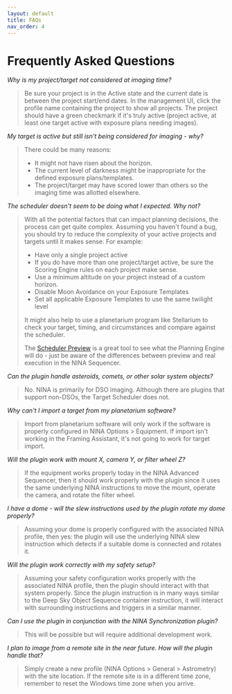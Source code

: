 ```yaml
---
layout: default
title: FAQs
nav_order: 4
---
```


# Frequently Asked Questions

_Why is my project/target not considered at imaging time?_

> Be sure your project is in the Active state and the current date is between the project start/end dates.  In the management UI, click the profile name containing the project to show all projects.  The project should have a green checkmark if it's truly active (project active, at least one target active with exposure plans needing images).

_My target is active but still isn't being considered for imaging - why?_

> There could be many reasons:
> - It might not have risen about the horizon.
> - The current level of darkness might be inappropriate for the defined exposure plans/templates.
> - The project/target may have scored lower than others so the imaging time was allotted elsewhere.

_The scheduler doesn't seem to be doing what I expected.  Why not?_

> With all the potential factors that can impact planning decisions, the process can get quite complex.  Assuming you haven't found a bug, you should try to reduce the complexity of your active projects and targets until it makes sense.  For example:
> * Have only a single project active
> * If you do have more than one project/target active, be sure the Scoring Engine rules on each project make sense.
> * Use a minimum altitude on your project instead of a custom horizon.
> * Disable Moon Avoidance on your Exposure Templates
> * Set all applicable Exposure Templates to use the same twilight level
> 
> It might also help to use a planetarium program like Stellarium to check your target, timing, and circumstances and compare against the scheduler.
> 
> The [Scheduler Preview](scheduler-preview.html) is a great tool to see what the Planning Engine will do - just be aware of the differences between preview and real execution in the NINA Sequencer.

_Can the plugin handle asteroids, comets, or other solar system objects?_

> No.  NINA is primarily for DSO imaging.  Although there are plugins that support non-DSOs, the Target Scheduler does not.

_Why can't I import a target from my planetarium software?_

> Import from planetarium software will only work if the software is properly configured in NINA Options > Equipment.  If import isn't working in the Framing Assistant, it's not going to work for target import.

_Will the plugin work with mount X, camera Y, or filter wheel Z?_

> If the equipment works properly today in the NINA Advanced Sequencer, then it should work properly with the plugin since it uses the same underlying NINA instructions to move the mount, operate the camera, and rotate the filter wheel.

_I have a dome - will the slew instructions used by the plugin rotate my dome properly?_

> Assuming your dome is properly configured with the associated NINA profile, then yes: the plugin will use the underlying NINA slew instruction which detects if a suitable dome is connected and rotates it.

_Will the plugin work correctly with my safety setup?_

> Assuming your safety configuration works properly with the associated NINA profile, then the plugin should interact with that system properly.  Since the plugin instruction is in many ways similar to the Deep Sky Object Sequence container instruction, it will interact with surrounding instructions and triggers in a similar manner.

_Can I use the plugin in conjunction with the NINA Synchronization plugin?_

> This will be possible but will require additional development work.

_I plan to image from a remote site in the near future.  How will the plugin handle that?_

> Simply create a new profile (NINA Options > General > Astrometry) with the site location.  If the remote site is in a different time zone, remember to reset the Windows time zone when you arrive.
